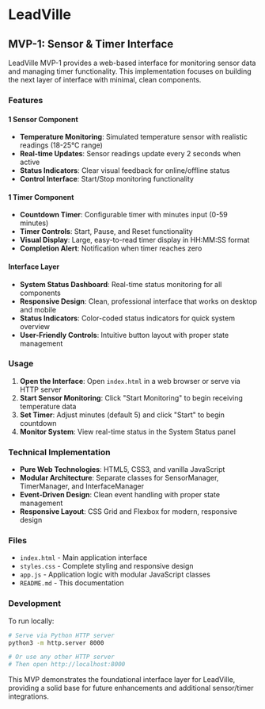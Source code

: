 # LeadVille

## MVP-1: Sensor & Timer Interface

LeadVille MVP-1 provides a web-based interface for monitoring sensor data and managing timer functionality. This implementation focuses on building the next layer of interface with minimal, clean components.

### Features

#### 1 Sensor Component
- **Temperature Monitoring**: Simulated temperature sensor with realistic readings (18-25°C range)
- **Real-time Updates**: Sensor readings update every 2 seconds when active
- **Status Indicators**: Clear visual feedback for online/offline status
- **Control Interface**: Start/Stop monitoring functionality

#### 1 Timer Component  
- **Countdown Timer**: Configurable timer with minutes input (0-59 minutes)
- **Timer Controls**: Start, Pause, and Reset functionality
- **Visual Display**: Large, easy-to-read timer display in HH:MM:SS format
- **Completion Alert**: Notification when timer reaches zero

#### Interface Layer
- **System Status Dashboard**: Real-time status monitoring for all components
- **Responsive Design**: Clean, professional interface that works on desktop and mobile
- **Status Indicators**: Color-coded status indicators for quick system overview
- **User-Friendly Controls**: Intuitive button layout with proper state management

### Usage

1. **Open the Interface**: Open `index.html` in a web browser or serve via HTTP server
2. **Start Sensor Monitoring**: Click "Start Monitoring" to begin receiving temperature data
3. **Set Timer**: Adjust minutes (default 5) and click "Start" to begin countdown
4. **Monitor System**: View real-time status in the System Status panel

### Technical Implementation

- **Pure Web Technologies**: HTML5, CSS3, and vanilla JavaScript
- **Modular Architecture**: Separate classes for SensorManager, TimerManager, and InterfaceManager
- **Event-Driven Design**: Clean event handling with proper state management
- **Responsive Layout**: CSS Grid and Flexbox for modern, responsive design

### Files

- `index.html` - Main application interface
- `styles.css` - Complete styling and responsive design
- `app.js` - Application logic with modular JavaScript classes
- `README.md` - This documentation

### Development

To run locally:
```bash
# Serve via Python HTTP server
python3 -m http.server 8000

# Or use any other HTTP server
# Then open http://localhost:8000
```

This MVP demonstrates the foundational interface layer for LeadVille, providing a solid base for future enhancements and additional sensor/timer integrations.